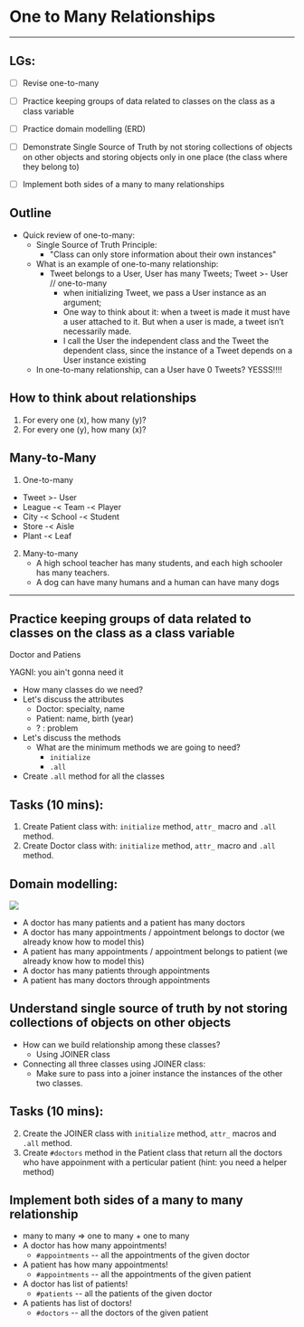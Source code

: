 # One to Many Relationships
---

## LGs:
- [ ] Revise one-to-many
- [ ] Practice keeping groups of data related to classes on the class as a class variable
- [ ] Practice domain modelling (ERD)
- [ ] Demonstrate Single Source of Truth by not storing collections of objects on other objects and storing objects only in one place (the class where they belong to)
- [ ] Implement both sides of a many to many relationships


## Outline

* Quick review of one-to-many:
  * Single Source of Truth Principle:
    - "Class can only store information about their own instances"
  * What is an example of one-to-many relationship:
    - Tweet belongs to a User, User has many Tweets;
      Tweet >- User // one-to-many 
      - when initializing Tweet, we pass a User instance as an argument;
      - One way to think about it: when a tweet is made it must have a user attached to it. But when a user is made, a tweet isn’t necessarily made.
      - I call the User the independent class and the Tweet the dependent class, since the instance of a Tweet depends on a User instance existing
  * In one-to-many relationship, can a User have 0 Tweets?
      YESSS!!!!

## How to think about relationships
1. For every one (x), how many (y)? 
2. For every one (y), how many (x)?

## Many-to-Many

1. One-to-many
- Tweet >- User
- League -< Team -< Player
- City -< School -< Student
- Store -< Aisle
- Plant -< Leaf

2. Many-to-many
    - A high school teacher has many students, and each high schooler has many teachers.
    - A dog can have many humans and a human can have many dogs

---

## Practice keeping groups of data related to classes on the class as a class variable

Doctor and Patiens

YAGNI: you ain't gonna need it

* How many classes do we need?
* Let's discuss the attributes
    * Doctor: specialty, name
    * Patient: name, birth (year)
    * ?  : problem
* Let's discuss the methods
    * What are the minimum methods we are going to need?
      * `initialize`
      * `.all`
* Create `.all` method for all the classes

## Tasks (10 mins):
1. Create Patient class with: `initialize` method, `attr_` macro and `.all` method.
1. Create Doctor class with: `initialize` method, `attr_` macro and `.all` method.

## Domain modelling:

![](https://i.imgur.com/IXtlVuq.png)
* A doctor has many patients and a patient has many doctors
* A doctor has many appointments / appointment belongs to doctor (we already know how to model this)
* A patient has many appointments / appointment belongs to patient (we already know how to model this)
* A doctor has many patients through appointments
* A patient has many doctors through appointments

## Understand single source of truth by not storing collections of objects on other objects
* How can we build relationship among these classes?
    * Using JOINER class
* Connecting all three classes using JOINER class:
    * Make sure to pass into a joiner instance the instances of the other two classes.

## Tasks (10 mins):
2. Create the JOINER class with `initialize` method, `attr_` macros and `.all` method.
3. Create `#doctors` method in the Patient class that return all the doctors who have appoinment with a perticular patient (hint: you need a helper method)

## Implement both sides of a many to many relationship
* many to many => one to many + one to many
* A doctor has how many appointments!
    * `#appointments` -- all the appointments of the given doctor 
* A patient has how many appointments!
    * `#appointments` -- all the appointments of the given patient
* A doctor has list of patients!
    * `#patients` -- all the patients of the given doctor
* A patients has list of doctors!
    * `#doctors` -- all the doctors of the given patient